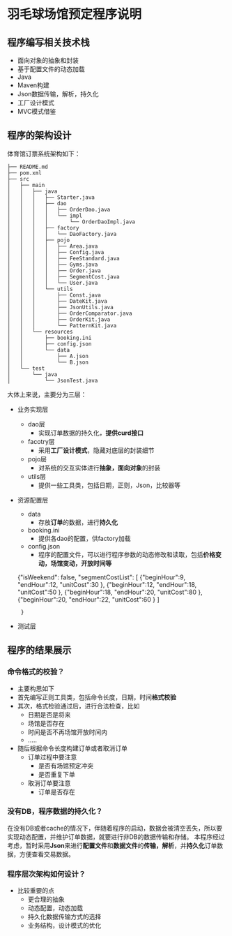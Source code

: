 # 羽毛球场馆预定程序说明

## 程序编写相关技术栈
 - 面向对象的抽象和封装
 - 基于配置文件的动态加载
 - Java
 - Maven构建
 - Json数据传输，解析，持久化
 - 工厂设计模式
 - MVC模式借鉴


## 程序的架构设计
体育馆订票系统架构如下：

    ├── README.md
    ├── pom.xml
    ├── src
    │   ├── main
    │   │   ├── java
    │   │   │   ├── Starter.java
    │   │   │   ├── dao
    │   │   │   │   ├── OrderDao.java
    │   │   │   │   └── impl
    │   │   │   │       └── OrderDaoImpl.java
    │   │   │   ├── factory
    │   │   │   │   └── DaoFactory.java
    │   │   │   ├── pojo
    │   │   │   │   ├── Area.java
    │   │   │   │   ├── Config.java
    │   │   │   │   ├── FeeStandard.java
    │   │   │   │   ├── Gyms.java
    │   │   │   │   ├── Order.java
    │   │   │   │   ├── SegmentCost.java
    │   │   │   │   └── User.java
    │   │   │   └── utils
    │   │   │       ├── Const.java
    │   │   │       ├── DateKit.java
    │   │   │       ├── JsonUtils.java
    │   │   │       ├── OrderComparator.java
    │   │   │       ├── OrderKit.java
    │   │   │       └── PatternKit.java
    │   │   └── resources
    │   │       ├── booking.ini
    │   │       ├── config.json
    │   │       └── data
    │   │           ├── A.json
    │   │           └── B.json
    │   └── test
    │       └── java
    │           └── JsonTest.java
大体上来说，主要分为三层：

- 业务实现层
	- dao层
		- 实现订单数据的持久化，**提供curd接口**
	- facotry层
		- 采用**工厂设计模式**，隐藏对底层的封装细节
	- pojo层
		- 对系统的交互实体进行**抽象，面向对象**的封装
	- utils层
		- 提供一些工具类，包括日期，正则，Json，比较器等
- 资源配置层
	- data
		- 存放**订单**的数据，进行**持久化**
	- booking.ini
		- 提供各dao的配置，供factory加载
	- config.json
		- 程序的配置文件，可以进行程序参数的动态修改和读取，包括**价格变动，场馆变动，开放时间等**

    {"isWeekend": false,
          "segmentCostList": [
            {"beginHour":9,
              "endHour":12,
              "unitCost":30
            },
            {"beginHour":12,
              "endHour":18,
              "unitCost":50
            },
            {"beginHour":18,
              "endHour":20,
              "unitCost":80
            },
            {"beginHour":20,
              "endHour":22,
              "unitCost":60
            }
          ]

       }

- 测试层
## 程序的结果展示
### 命令格式的校验？
- 主要构思如下
 - 首先编写正则工具类，包括命令长度，日期，时间**格式校验**
 - 其次，格式检验通过后，进行合法检查，比如
	 - 日期是否是将来
	 - 场馆是否存在
	 - 时间是否不再场馆开放时间内
	 - .....
 -  随后根据命令长度构建订单或者取消订单
	 - 订单过程中要注意
		 - 是否有场馆预定冲突
		 - 是否重复下单
	 - 取消订单要注意
		 - 订单是否存在

### 没有DB，程序数据的持久化？
在没有DB或者cache的情况下，伴随着程序的启动，数据会被清空丢失，所以要实现动态配置，并维护订单数据，就要进行非DB的数据传输和存储。
本程序经过考虑，暂时采用**Json**来进行**配置文件**和**数据文件**的**传输，解析**，并**持久化**订单数据，方便查看交易数据。
### 程序层次架构如何设计？

- 比较重要的点
	- 更合理的抽象
	- 动态配置，动态加载
	- 持久化数据传输方式的选择
	- 业务结构，设计模式的优化
